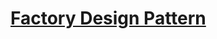 # [Factory Design Pattern](https://github.com/Priyanka-droid/DesignPatternAndImplementation/blob/FactoryDesignPattern/README.md)

